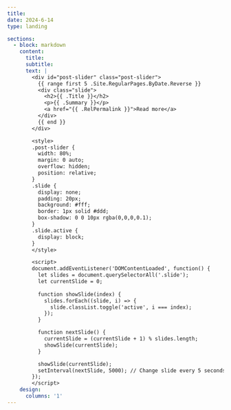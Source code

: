 ```yaml
---
title:
date: 2024-6-14
type: landing

sections:
  - block: markdown
    content:
      title:
      subtitle:
      text: |
        <div id="post-slider" class="post-slider">
          {{ range first 5 .Site.RegularPages.ByDate.Reverse }}
          <div class="slide">
            <h2>{{ .Title }}</h2>
            <p>{{ .Summary }}</p>
            <a href="{{ .RelPermalink }}">Read more</a>
          </div>
          {{ end }}
        </div>

        <style>
        .post-slider {
          width: 80%;
          margin: 0 auto;
          overflow: hidden;
          position: relative;
        }
        .slide {
          display: none;
          padding: 20px;
          background: #fff;
          border: 1px solid #ddd;
          box-shadow: 0 0 10px rgba(0,0,0,0.1);
        }
        .slide.active {
          display: block;
        }
        </style>

        <script>
        document.addEventListener('DOMContentLoaded', function() {
          let slides = document.querySelectorAll('.slide');
          let currentSlide = 0;
          
          function showSlide(index) {
            slides.forEach((slide, i) => {
              slide.classList.toggle('active', i === index);
            });
          }

          function nextSlide() {
            currentSlide = (currentSlide + 1) % slides.length;
            showSlide(currentSlide);
          }

          showSlide(currentSlide);
          setInterval(nextSlide, 5000); // Change slide every 5 seconds
        });
        </script>
    design:
      columns: '1'
---
```

